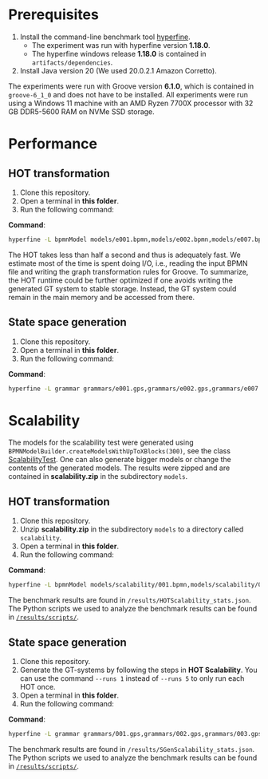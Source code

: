 # Prerequisites
1. Install the command-line benchmark tool [hyperfine](https://github.com/sharkdp/hyperfine#installation).
   - The experiment was run with hyperfine version **1.18.0**.
   - The hyperfine windows release **1.18.0** is contained in `artifacts/dependencies`.
2. Install Java version 20 (We used 20.0.2.1 Amazon Corretto).

The experiments were run with Groove version **6.1.0**, which is contained in `groove-6_1_0` and does not have to be installed.
All experiments were run using a Windows 11 machine with an AMD Ryzen 7700X processor with 32 GB DDR5-5600 RAM on NVMe SSD storage.

# Performance

## HOT transformation
1. Clone this repository.
2. Open a terminal in **this folder**.
3. Run the following command:

**Command**:
```bash
hyperfine -L bpmnModel models/e001.bpmn,models/e002.bpmn,models/e007.bpmn,models/e008.bpmn,models/e009.bpmn,models/e010.bpmn,models/e011.bpmn,models/e015.bpmn,models/e016.bpmn,models/e020.bpmn "java -jar ruleGenerator-1.jar {bpmnModel} ./grammars" --output ./results/HOToutput.txt --export-json ./results/HOTstats.json
```

The HOT takes less than half a second and thus is adequately fast.
We estimate most of the time is spent doing I/O, i.e., reading the input BPMN file and writing the graph transformation rules for Groove.
To summarize, the HOT runtime could be further optimized if one avoids writing the generated GT system to stable storage.
Instead, the GT system could remain in the main memory and be accessed from there.

## State space generation

1. Clone this repository.
2. Open a terminal in **this folder**.
3. Run the following command:

**Command**:
```bash
hyperfine -L grammar grammars/e001.gps,grammars/e002.gps,grammars/e007.gps,grammars/e008.gps,grammars/e009.gps,grammars/e010.gps,grammars/e011.gps,grammars/e015.gps,grammars/e016.gps,grammars/e020.gps "java -jar dependencies/groove-6_1_0/bin/Generator.jar {grammar}" --output ./results/SGenoutput.txt --export-json ./results/Sgenstats.json
```

# Scalability

The models for the scalability test were generated using `BPMNModelBuilder.createModelsWithUpToXBlocks(300)`, see the class [ScalabilityTest](https://github.com/timKraeuter/Rewrite_Rule_Generation/blob/master/generator/src/test/java/no/tk/scalability/ScalabilityTest.java).
One can also generate bigger models or change the contents of the generated models.
The results were zipped and are contained in **scalability.zip** in the subdirectory `models`.

## HOT transformation

1. Clone this repository.
2. Unzip **scalability.zip** in the subdirectory `models` to a directory called `scalability`.
3. Open a terminal in **this folder**.
4. Run the following command:

**Command**:
```bash
hyperfine -L bpmnModel models/scalability/001.bpmn,models/scalability/002.bpmn,models/scalability/003.bpmn,models/scalability/004.bpmn,models/scalability/005.bpmn,models/scalability/006.bpmn,models/scalability/007.bpmn,models/scalability/008.bpmn,models/scalability/009.bpmn,models/scalability/010.bpmn,models/scalability/011.bpmn,models/scalability/012.bpmn,models/scalability/013.bpmn,models/scalability/014.bpmn,models/scalability/015.bpmn,models/scalability/016.bpmn,models/scalability/017.bpmn,models/scalability/018.bpmn,models/scalability/019.bpmn,models/scalability/020.bpmn,models/scalability/021.bpmn,models/scalability/022.bpmn,models/scalability/023.bpmn,models/scalability/024.bpmn,models/scalability/025.bpmn,models/scalability/026.bpmn,models/scalability/027.bpmn,models/scalability/028.bpmn,models/scalability/029.bpmn,models/scalability/030.bpmn,models/scalability/031.bpmn,models/scalability/032.bpmn,models/scalability/033.bpmn,models/scalability/034.bpmn,models/scalability/035.bpmn,models/scalability/036.bpmn,models/scalability/037.bpmn,models/scalability/038.bpmn,models/scalability/039.bpmn,models/scalability/040.bpmn,models/scalability/041.bpmn,models/scalability/042.bpmn,models/scalability/043.bpmn,models/scalability/044.bpmn,models/scalability/045.bpmn,models/scalability/046.bpmn,models/scalability/047.bpmn,models/scalability/048.bpmn,models/scalability/049.bpmn,models/scalability/050.bpmn,models/scalability/051.bpmn,models/scalability/052.bpmn,models/scalability/053.bpmn,models/scalability/054.bpmn,models/scalability/055.bpmn,models/scalability/056.bpmn,models/scalability/057.bpmn,models/scalability/058.bpmn,models/scalability/059.bpmn,models/scalability/060.bpmn,models/scalability/061.bpmn,models/scalability/062.bpmn,models/scalability/063.bpmn,models/scalability/064.bpmn,models/scalability/065.bpmn,models/scalability/066.bpmn,models/scalability/067.bpmn,models/scalability/068.bpmn,models/scalability/069.bpmn,models/scalability/070.bpmn,models/scalability/071.bpmn,models/scalability/072.bpmn,models/scalability/073.bpmn,models/scalability/074.bpmn,models/scalability/075.bpmn,models/scalability/076.bpmn,models/scalability/077.bpmn,models/scalability/078.bpmn,models/scalability/079.bpmn,models/scalability/080.bpmn,models/scalability/081.bpmn,models/scalability/082.bpmn,models/scalability/083.bpmn,models/scalability/084.bpmn,models/scalability/085.bpmn,models/scalability/086.bpmn,models/scalability/087.bpmn,models/scalability/088.bpmn,models/scalability/089.bpmn,models/scalability/090.bpmn,models/scalability/091.bpmn,models/scalability/092.bpmn,models/scalability/093.bpmn,models/scalability/094.bpmn,models/scalability/095.bpmn,models/scalability/096.bpmn,models/scalability/097.bpmn,models/scalability/098.bpmn,models/scalability/099.bpmn,models/scalability/100.bpmn,models/scalability/101.bpmn,models/scalability/102.bpmn,models/scalability/103.bpmn,models/scalability/104.bpmn,models/scalability/105.bpmn,models/scalability/106.bpmn,models/scalability/107.bpmn,models/scalability/108.bpmn,models/scalability/109.bpmn,models/scalability/110.bpmn,models/scalability/111.bpmn,models/scalability/112.bpmn,models/scalability/113.bpmn,models/scalability/114.bpmn,models/scalability/115.bpmn,models/scalability/116.bpmn,models/scalability/117.bpmn,models/scalability/118.bpmn,models/scalability/119.bpmn,models/scalability/120.bpmn,models/scalability/121.bpmn,models/scalability/122.bpmn,models/scalability/123.bpmn,models/scalability/124.bpmn,models/scalability/125.bpmn,models/scalability/126.bpmn,models/scalability/127.bpmn,models/scalability/128.bpmn,models/scalability/129.bpmn,models/scalability/130.bpmn,models/scalability/131.bpmn,models/scalability/132.bpmn,models/scalability/133.bpmn,models/scalability/134.bpmn,models/scalability/135.bpmn,models/scalability/136.bpmn,models/scalability/137.bpmn,models/scalability/138.bpmn,models/scalability/139.bpmn,models/scalability/140.bpmn,models/scalability/141.bpmn,models/scalability/142.bpmn,models/scalability/143.bpmn,models/scalability/144.bpmn,models/scalability/145.bpmn,models/scalability/146.bpmn,models/scalability/147.bpmn,models/scalability/148.bpmn,models/scalability/149.bpmn,models/scalability/150.bpmn,models/scalability/151.bpmn,models/scalability/152.bpmn,models/scalability/153.bpmn,models/scalability/154.bpmn,models/scalability/155.bpmn,models/scalability/156.bpmn,models/scalability/157.bpmn,models/scalability/158.bpmn,models/scalability/159.bpmn,models/scalability/160.bpmn,models/scalability/161.bpmn,models/scalability/162.bpmn,models/scalability/163.bpmn,models/scalability/164.bpmn,models/scalability/165.bpmn,models/scalability/166.bpmn,models/scalability/167.bpmn,models/scalability/168.bpmn,models/scalability/169.bpmn,models/scalability/170.bpmn,models/scalability/171.bpmn,models/scalability/172.bpmn,models/scalability/173.bpmn,models/scalability/174.bpmn,models/scalability/175.bpmn,models/scalability/176.bpmn,models/scalability/177.bpmn,models/scalability/178.bpmn,models/scalability/179.bpmn,models/scalability/180.bpmn,models/scalability/181.bpmn,models/scalability/182.bpmn,models/scalability/183.bpmn,models/scalability/184.bpmn,models/scalability/185.bpmn,models/scalability/186.bpmn,models/scalability/187.bpmn,models/scalability/188.bpmn,models/scalability/189.bpmn,models/scalability/190.bpmn,models/scalability/191.bpmn,models/scalability/192.bpmn,models/scalability/193.bpmn,models/scalability/194.bpmn,models/scalability/195.bpmn,models/scalability/196.bpmn,models/scalability/197.bpmn,models/scalability/198.bpmn,models/scalability/199.bpmn,models/scalability/200.bpmn,models/scalability/201.bpmn,models/scalability/202.bpmn,models/scalability/203.bpmn,models/scalability/204.bpmn,models/scalability/205.bpmn,models/scalability/206.bpmn,models/scalability/207.bpmn,models/scalability/208.bpmn,models/scalability/209.bpmn,models/scalability/210.bpmn,models/scalability/211.bpmn,models/scalability/212.bpmn,models/scalability/213.bpmn,models/scalability/214.bpmn,models/scalability/215.bpmn,models/scalability/216.bpmn,models/scalability/217.bpmn,models/scalability/218.bpmn,models/scalability/219.bpmn,models/scalability/220.bpmn,models/scalability/221.bpmn,models/scalability/222.bpmn,models/scalability/223.bpmn,models/scalability/224.bpmn,models/scalability/225.bpmn,models/scalability/226.bpmn,models/scalability/227.bpmn,models/scalability/228.bpmn,models/scalability/229.bpmn,models/scalability/230.bpmn,models/scalability/231.bpmn,models/scalability/232.bpmn,models/scalability/233.bpmn,models/scalability/234.bpmn,models/scalability/235.bpmn,models/scalability/236.bpmn,models/scalability/237.bpmn,models/scalability/238.bpmn,models/scalability/239.bpmn,models/scalability/240.bpmn,models/scalability/241.bpmn,models/scalability/242.bpmn,models/scalability/243.bpmn,models/scalability/244.bpmn,models/scalability/245.bpmn,models/scalability/246.bpmn,models/scalability/247.bpmn,models/scalability/248.bpmn,models/scalability/249.bpmn,models/scalability/250.bpmn,models/scalability/251.bpmn,models/scalability/252.bpmn,models/scalability/253.bpmn,models/scalability/254.bpmn,models/scalability/255.bpmn,models/scalability/256.bpmn,models/scalability/257.bpmn,models/scalability/258.bpmn,models/scalability/259.bpmn,models/scalability/260.bpmn,models/scalability/261.bpmn,models/scalability/262.bpmn,models/scalability/263.bpmn,models/scalability/264.bpmn,models/scalability/265.bpmn,models/scalability/266.bpmn,models/scalability/267.bpmn,models/scalability/268.bpmn,models/scalability/269.bpmn,models/scalability/270.bpmn,models/scalability/271.bpmn,models/scalability/272.bpmn,models/scalability/273.bpmn,models/scalability/274.bpmn,models/scalability/275.bpmn,models/scalability/276.bpmn,models/scalability/277.bpmn,models/scalability/278.bpmn,models/scalability/279.bpmn,models/scalability/280.bpmn,models/scalability/281.bpmn,models/scalability/282.bpmn,models/scalability/283.bpmn,models/scalability/284.bpmn,models/scalability/285.bpmn,models/scalability/286.bpmn,models/scalability/287.bpmn,models/scalability/288.bpmn,models/scalability/289.bpmn,models/scalability/290.bpmn,models/scalability/291.bpmn,models/scalability/292.bpmn,models/scalability/293.bpmn,models/scalability/294.bpmn,models/scalability/295.bpmn,models/scalability/296.bpmn,models/scalability/297.bpmn,models/scalability/298.bpmn,models/scalability/299.bpmn,models/scalability/300.bpmn "java -jar ruleGenerator-1.jar {bpmnModel} ./grammars" --output ./results/HOTScalability_output.txt --export-json ./results/HOTScalability_stats.json --runs 5
```

The benchmark results are found in `/results/HOTScalability_stats.json`.
The Python scripts we used to analyze the benchmark results can be found in [`/results/scripts/`](https://github.com/timKraeuter/LMCS-2024/tree/main/artifacts/experiment/results/scripts).

## State space generation

1. Clone this repository.
2. Generate the GT-systems by following the steps in **HOT Scalability**. You can use the command `--runs 1` instead of `--runs 5` to only run each HOT once.
3. Open a terminal in **this folder**.
4. Run the following command:

**Command**:
```bash
hyperfine -L grammar grammars/001.gps,grammars/002.gps,grammars/003.gps,grammars/004.gps,grammars/005.gps,grammars/006.gps,grammars/007.gps,grammars/008.gps,grammars/009.gps,grammars/010.gps,grammars/011.gps,grammars/012.gps,grammars/013.gps,grammars/014.gps,grammars/015.gps,grammars/016.gps,grammars/017.gps,grammars/018.gps,grammars/019.gps,grammars/020.gps,grammars/021.gps,grammars/022.gps,grammars/023.gps,grammars/024.gps,grammars/025.gps,grammars/026.gps,grammars/027.gps,grammars/028.gps,grammars/029.gps,grammars/030.gps,grammars/031.gps,grammars/032.gps,grammars/033.gps,grammars/034.gps,grammars/035.gps,grammars/036.gps,grammars/037.gps,grammars/038.gps,grammars/039.gps,grammars/040.gps,grammars/041.gps,grammars/042.gps,grammars/043.gps,grammars/044.gps,grammars/045.gps,grammars/046.gps,grammars/047.gps,grammars/048.gps,grammars/049.gps,grammars/050.gps,grammars/051.gps,grammars/052.gps,grammars/053.gps,grammars/054.gps,grammars/055.gps,grammars/056.gps,grammars/057.gps,grammars/058.gps,grammars/059.gps,grammars/060.gps,grammars/061.gps,grammars/062.gps,grammars/063.gps,grammars/064.gps,grammars/065.gps,grammars/066.gps,grammars/067.gps,grammars/068.gps,grammars/069.gps,grammars/070.gps,grammars/071.gps,grammars/072.gps,grammars/073.gps,grammars/074.gps,grammars/075.gps,grammars/076.gps,grammars/077.gps,grammars/078.gps,grammars/079.gps,grammars/080.gps,grammars/081.gps,grammars/082.gps,grammars/083.gps,grammars/084.gps,grammars/085.gps,grammars/086.gps,grammars/087.gps,grammars/088.gps,grammars/089.gps,grammars/090.gps,grammars/091.gps,grammars/092.gps,grammars/093.gps,grammars/094.gps,grammars/095.gps,grammars/096.gps,grammars/097.gps,grammars/098.gps,grammars/099.gps,grammars/100.gps,grammars/101.gps,grammars/102.gps,grammars/103.gps,grammars/104.gps,grammars/105.gps,grammars/106.gps,grammars/107.gps,grammars/108.gps,grammars/109.gps,grammars/110.gps,grammars/111.gps,grammars/112.gps,grammars/113.gps,grammars/114.gps,grammars/115.gps,grammars/116.gps,grammars/117.gps,grammars/118.gps,grammars/119.gps,grammars/120.gps,grammars/121.gps,grammars/122.gps,grammars/123.gps,grammars/124.gps,grammars/125.gps,grammars/126.gps,grammars/127.gps,grammars/128.gps,grammars/129.gps,grammars/130.gps,grammars/131.gps,grammars/132.gps,grammars/133.gps,grammars/134.gps,grammars/135.gps,grammars/136.gps,grammars/137.gps,grammars/138.gps,grammars/139.gps,grammars/140.gps,grammars/141.gps,grammars/142.gps,grammars/143.gps,grammars/144.gps,grammars/145.gps,grammars/146.gps,grammars/147.gps,grammars/148.gps,grammars/149.gps,grammars/150.gps,grammars/151.gps,grammars/152.gps,grammars/153.gps,grammars/154.gps,grammars/155.gps,grammars/156.gps,grammars/157.gps,grammars/158.gps,grammars/159.gps,grammars/160.gps,grammars/161.gps,grammars/162.gps,grammars/163.gps,grammars/164.gps,grammars/165.gps,grammars/166.gps,grammars/167.gps,grammars/168.gps,grammars/169.gps,grammars/170.gps,grammars/171.gps,grammars/172.gps,grammars/173.gps,grammars/174.gps,grammars/175.gps,grammars/176.gps,grammars/177.gps,grammars/178.gps,grammars/179.gps,grammars/180.gps,grammars/181.gps,grammars/182.gps,grammars/183.gps,grammars/184.gps,grammars/185.gps,grammars/186.gps,grammars/187.gps,grammars/188.gps,grammars/189.gps,grammars/190.gps,grammars/191.gps,grammars/192.gps,grammars/193.gps,grammars/194.gps,grammars/195.gps,grammars/196.gps,grammars/197.gps,grammars/198.gps,grammars/199.gps,grammars/200.gps,grammars/201.gps,grammars/202.gps,grammars/203.gps,grammars/204.gps,grammars/205.gps,grammars/206.gps,grammars/207.gps,grammars/208.gps,grammars/209.gps,grammars/210.gps,grammars/211.gps,grammars/212.gps,grammars/213.gps,grammars/214.gps,grammars/215.gps,grammars/216.gps,grammars/217.gps,grammars/218.gps,grammars/219.gps,grammars/220.gps,grammars/221.gps,grammars/222.gps,grammars/223.gps,grammars/224.gps,grammars/225.gps,grammars/226.gps,grammars/227.gps,grammars/228.gps,grammars/229.gps,grammars/230.gps,grammars/231.gps,grammars/232.gps,grammars/233.gps,grammars/234.gps,grammars/235.gps,grammars/236.gps,grammars/237.gps,grammars/238.gps,grammars/239.gps,grammars/240.gps,grammars/241.gps,grammars/242.gps,grammars/243.gps,grammars/244.gps,grammars/245.gps,grammars/246.gps,grammars/247.gps,grammars/248.gps,grammars/249.gps,grammars/250.gps,grammars/251.gps,grammars/252.gps,grammars/253.gps,grammars/254.gps,grammars/255.gps,grammars/256.gps,grammars/257.gps,grammars/258.gps,grammars/259.gps,grammars/260.gps,grammars/261.gps,grammars/262.gps,grammars/263.gps,grammars/264.gps,grammars/265.gps,grammars/266.gps,grammars/267.gps,grammars/268.gps,grammars/269.gps,grammars/270.gps,grammars/271.gps,grammars/272.gps,grammars/273.gps,grammars/274.gps,grammars/275.gps,grammars/276.gps,grammars/277.gps,grammars/278.gps,grammars/279.gps,grammars/280.gps,grammars/281.gps,grammars/282.gps,grammars/283.gps,grammars/284.gps,grammars/285.gps,grammars/286.gps,grammars/287.gps,grammars/288.gps,grammars/289.gps,grammars/290.gps,grammars/291.gps,grammars/292.gps,grammars/293.gps,grammars/294.gps,grammars/295.gps,grammars/296.gps,grammars/297.gps,grammars/298.gps,grammars/299.gps,grammars/300.gps "java -Xmx1024M -jar dependencies/groove-6_1_0/bin/Generator.jar {grammar}" --output ./results/SGenScalability_output.txt --export-json ./results/SGenScalability_stats.json --runs 5
```

The benchmark results are found in `/results/SGenScalability_stats.json`.
The Python scripts we used to analyze the benchmark results can be found in [`/results/scripts/`](https://github.com/timKraeuter/LMCS-2024/tree/main/artifacts/experiment/results/scripts).
